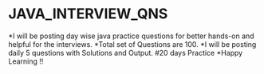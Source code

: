 # JAVA_INTERVIEW_QNS
*I will be posting day wise java practice questions for better hands-on and helpful for the interviews.
*Total set of Questions are 100.
*I will be posting daily 5 questions with Solutions and Output.
#20 days Practice
*Happy Learning !!
